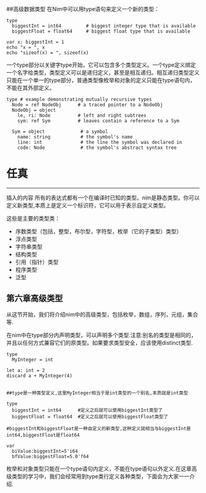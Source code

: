##高级数据类型
在Nim中可以用type语句来定义一个新的类型：

    type
      biggestInt = int64         # biggest integer type that is available
      biggestFloat = float64     # biggest float type that is available
    
    var x: biggestInt = 1
    echo "x = ", x
    echo "sizeof(x) = ", sizeof(x)

一个type部分以关键字type开始，它可以包含多个类型定义。一个type定义绑定一个名字给类型，类型定义可以是递归定义，甚至是相互递归。相互递归类型定义只能在一个单一的type部分，普通类型像枚举和对象的定义只能在type语句内，不能在其外部定义。

    type # example demonstrating mutually recursive types
      Node = ref NodeObj      # a traced pointer to a NodeObj
      NodeObj = object
        le, ri: Node          # left and right subtrees
        sym: ref Sym          # leaves contain a reference to a Sym
      
      Sym = object             # a symbol
        name: string           # the symbol's name
        line: int              # the line the symbol was declared in
        code: Node             # the symbol's abstract syntax tree
        
        
        
# 任真
***
插入的内容
所有的表达式都有一个在编译时已知的类型。nim是静态类型。你可以定义新类型,本质上是定义一个标识符，它可以用于表示自定义类型。

这些是主要的类型类：
* 序数类型（包括，整型，布尔型，字符型，枚举（它的子类型）类型）
* 浮点类型
* 字符串类型
* 结构类型
* 引用（指针）类型
* 程序类型
* 泛型
## 第六章高级类型
从这节开始，我们将介绍nim中的高级类型，包括枚举，数组，序列，元组，集合等.

在nim中在type部分内声明类型，可以声明多个类型.注意:别名的类型是相同的，并且以任何方式兼容它们的原类型。如果要求类型安全，应该使用distinct类型.
```
type
  MyInteger = int

let a: int = 2
discard a + MyInteger(4)


##type是一种类型定义,这里MyInteger相当于是int类型的一个别名,本质就是int类型
```
```
type
  biggestInt = int64      #定义之后就可以使用biggestInt类型了
  biggestFloat = float64  #定义之后就可以使用biggestFloat类型了

#biggestInt和biggestFloat是一种自定义的新类型,这种定义就相当与biggestInt是int64,biggestFloat是float64

var
  biValue:biggestInt=5'i64
  bfValue:biggestFloat=5.0'f64
```
枚举和对象类型只能在一个type语句内定义，不能在type语句以外定义.在这章高级类型的学习中，我们会经常用到type类行定义各种类型，下面会为大家一一介绍.
